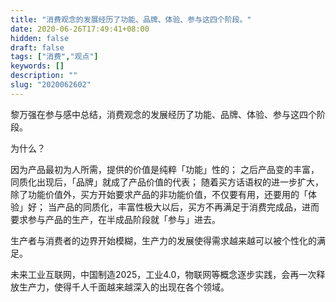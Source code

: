 ```yaml
---
title: "消费观念的发展经历了功能、品牌、体验、参与这四个阶段。"
date: 2020-06-26T17:49:41+08:00
hidden: false
draft: false
tags: ["消费","观点"]
keywords: []
description: ""
slug: "2020062602"
---
```

黎万强在参与感中总结，消费观念的发展经历了功能、品牌、体验、参与这四个阶段。

为什么？

因为产品最初为人所需，提供的价值是纯粹「功能」性的；
之后产品变的丰富，同质化出现后，「品牌」就成了产品价值的代表；
随着买方话语权的进一步扩大，除了功能价值外，买方开始要求产品的非功能价值，不仅要有用，还要用的「体验」好；
当产品的同质化，丰富性极大以后，买方不再满足于消费完成品，进而要求参与产品的生产，在半成品阶段就「参与」进去。

生产者与消费者的边界开始模糊，生产力的发展使得需求越来越可以被个性化的满足。

未来工业互联网，中国制造2025，工业4.0，物联网等概念逐步实践，会再一次释放生产力，使得千人千面越来越深入的出现在各个领域。